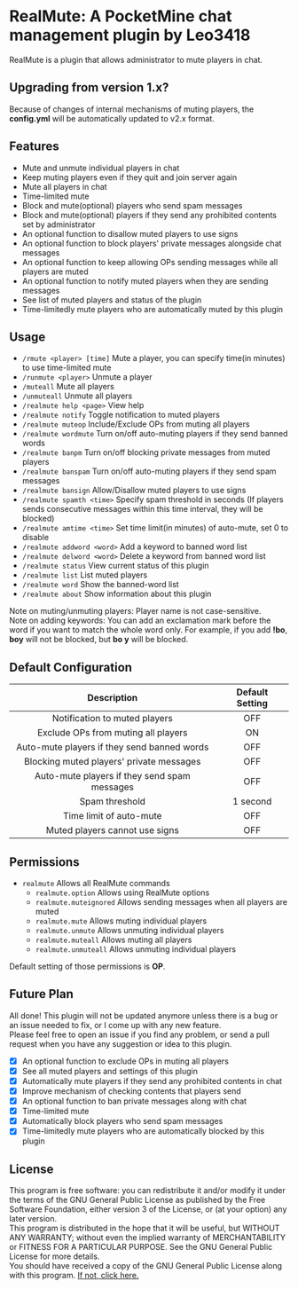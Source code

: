 # RealMute: A PocketMine chat management plugin by Leo3418
RealMute is a plugin that allows administrator to mute players in chat. 

## Upgrading from version 1.x?
Because of changes of internal mechanisms of muting players, the **config.yml** will be automatically updated to v2.x format.

## Features
* Mute and unmute individual players in chat
* Keep muting players even if they quit and join server again
* Mute all players in chat
* Time-limited mute
* Block and mute(optional) players who send spam messages
* Block and mute(optional) players if they send any prohibited contents set by administrator
* An optional function to disallow muted players to use signs
* An optional function to block players' private messages alongside chat messages
* An optional function to keep allowing OPs sending messages while all players are muted
* An optional function to notify muted players when they are sending messages
* See list of muted players and status of the plugin
* Time-limitedly mute players who are automatically muted by this plugin

## Usage
* `/rmute <player> [time]` Mute a player, you can specify time(in minutes) to use time-limited mute
* `/runmute <player>` Unmute a player
* `/muteall` Mute all players
* `/unmuteall` Unmute all players
* `/realmute help <page>` View help
* `/realmute notify` Toggle notification to muted players
* `/realmute muteop` Include/Exclude OPs from muting all players
* `/realmute wordmute` Turn on/off auto-muting players if they send banned words
* `/realmute banpm` Turn on/off blocking private messages from muted players
* `/realmute banspam` Turn on/off auto-muting players if they send spam messages
* `/realmute bansign` Allow/Disallow muted players to use signs
* `/realmute spamth <time>` Specify spam threshold in seconds (If players sends consecutive messages within this time interval, they will be blocked)
* `/realmute amtime <time>` Set time limit(in minutes) of auto-mute, set 0 to disable
* `/realmute addword <word>` Add a keyword to banned word list
* `/realmute delword <word>` Delete a keyword from banned word list
* `/realmute status` View current status of this plugin
* `/realmute list` List muted players
* `/realmute word` Show the banned-word list
* `/realmute about` Show information about this plugin

Note on muting/unmuting players: Player name is not case-sensitive.  
Note on adding keywords: You can add an exclamation mark before the word if you want to match the whole word only. For example, if you add **!bo**, **boy** will not be blocked, but **bo y** will be blocked.

## Default Configuration
| Description | Default Setting |
| :---: | :---: |
| Notification to muted players | OFF |
| Exclude OPs from muting all players | ON |
| Auto-mute players if they send banned words | OFF |
| Blocking muted players' private messages | OFF |
| Auto-mute players if they send spam messages | OFF |
| Spam threshold | 1 second |
| Time limit of auto-mute | OFF |
| Muted players cannot use signs | OFF |

## Permissions
* `realmute` Allows all RealMute commands
  * `realmute.option` Allows using RealMute options
  * `realmute.muteignored` Allows sending messages when all players are muted
  * `realmute.mute` Allows muting individual players
  * `realmute.unmute` Allows unmuting individual players
  * `realmute.muteall` Allows muting all players
  * `realmute.unmuteall` Allows unmuting individual players

Default setting of those permissions is **OP**.

## Future Plan
All done! This plugin will not be updated anymore unless there is a bug or an issue needed to fix, or I come up with any new feature.  
Please feel free to open an issue if you find any problem, or send a pull request when you have any suggestion or idea to this plugin.  
* [x] An optional function to exclude OPs in muting all players
* [x] See all muted players and settings of this plugin
* [x] Automatically mute players if they send any prohibited contents in chat
* [x] Improve mechanism of checking contents that players send
* [x] An optional function to ban private messages along with chat
* [x] Time-limited mute
* [x] Automatically block players who send spam messages
* [x] Time-limitedly mute players who are automatically blocked by this plugin

## License
This program is free software: you can redistribute it and/or modify it under the terms of the GNU General Public License as published by the Free Software Foundation, either version 3 of the License, or (at your option) any later version.  
This program is distributed in the hope that it will be useful, but WITHOUT ANY WARRANTY; without even the implied warranty of MERCHANTABILITY or FITNESS FOR A PARTICULAR PURPOSE. See the GNU General Public License for more details.  
You should have received a copy of the GNU General Public License along with this program. [If not, click here.](http://www.gnu.org/licenses/)
